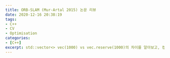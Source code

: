 ```yaml
---
title: ORB-SLAM (Mur-Artal 2015) 논문 리뷰
date: 2020-12-16 20:38:19
tags: 
- C++
- CV
- Optimisation
categories: 
- [C++]
excerpt: std::vector<> vec(1000) vs vec.reserve(1000)의 차이를 알아보고, 컴퓨터 비전에서의 적용 예시를 적었습니다.
---
```

